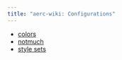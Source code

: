 ```yaml
---
title: "aerc-wiki: Configurations"
---
```


- [colors](configurations/colors.md)
- [notmuch](configurations/notmuch.md)
- [style sets](configurations/stylesets.md)
